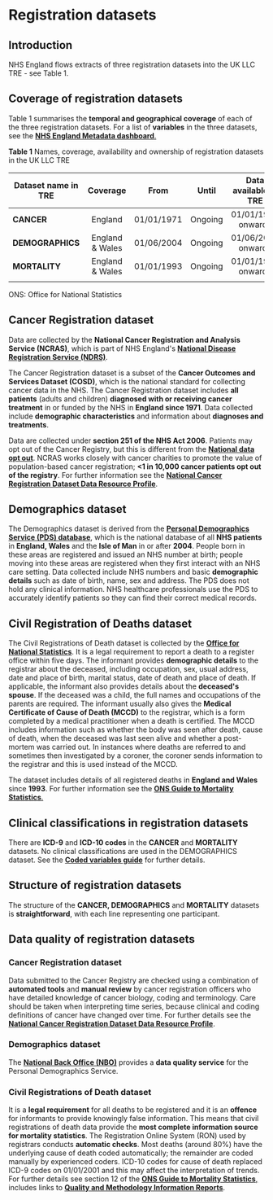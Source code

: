 # Registration datasets
## Introduction  
NHS England flows extracts of three registration datasets into the UK LLC TRE - see Table 1.


## Coverage of registration datasets
Table 1 summarises the **temporal and geographical coverage** of each of the three registration datasets. For a list of **variables** in the three datasets, see the [**NHS England Metadata dashboard**.](https://digital.nhs.uk/services/data-access-request-service-dars/dars-products-and-services/metadata-dashboard) 

**Table 1** Names, coverage, availability and ownership of registration datasets in the UK LLC TRE

| **Dataset name in TRE**|**Coverage**|**From**|**Until**|**Data available in TRE**|**Owner**|
|---|:---:|:---:|:---:|:---:|:---:|
|**CANCER**|England|01/01/1971|Ongoing|01/01/1971 onwards|NHSE|
|**DEMOGRAPHICS**|England & Wales|01/06/2004|Ongoing|01/06/2004 onwards|NHSE|
|**MORTALITY**|England & Wales|01/01/1993|Ongoing|01/01/1993 onwards|ONS|
|  |  

ONS: Office for National Statistics  


## Cancer Registration dataset
Data are collected by the **National Cancer Registration and Analysis Service (NCRAS)**, which is part of NHS England's [**National Disease Registration Service (NDRS)**](https://digital.nhs.uk/ndrs/).  

The Cancer Registration dataset is a subset of the **Cancer Outcomes and Services Dataset (COSD)**, which is the national standard for collecting cancer data in the NHS. The Cancer Registration dataset includes **all patients** (adults and children) **diagnosed with or receiving cancer treatment** in or funded by the NHS in **England since 1971**. Data collected include **demographic characteristics** and information about **diagnoses and treatments**.  

Data are collected under **section 251 of the NHS Act 2006**. Patients may opt out of the Cancer Registry, but this is different from the [**National data opt out**](https://digital.nhs.uk/services/national-data-opt-out). NCRAS works closely with cancer charities to promote the value of population-based cancer registration; **<1 in 10,000 cancer patients opt out of the registry**. For further information see the [**National Cancer Registration Dataset Data Resource Profile**](https://www.ncbi.nlm.nih.gov/pmc/articles/PMC7124503/pdf/dyz076.pdf). 

## Demographics dataset  
The Demographics dataset is derived from the [**Personal Demographics Service (PDS) database**](https://digital.nhs.uk/services/personal-demographics-service), which is the national database of all **NHS patients** in **England, Wales** and the **Isle of Man** in or after **2004**. People born in these areas are registered and issued an NHS number at birth; people moving into these areas are registered when they first interact with an NHS care setting. Data collected include NHS numbers and basic **demographic details** such as date of birth, name, sex and address. The PDS does not hold any clinical information. NHS healthcare professionals use the PDS to accurately identify patients so they can find their correct medical records.

## Civil Registration of Deaths dataset
The Civil Registrations of Death dataset is collected by the [**Office for National Statistics**](https://www.ons.gov.uk/peoplepopulationandcommunity/birthsdeathsandmarriages/deaths). 
It is a legal requirement to report a death to a register office within five days. The informant provides **demographic details** to the registrar about the deceased, including occupation, sex, usual address, date and place of birth, marital status, date of death and place of death. If applicable, the informant also provides details about the **deceased's spouse**. If the deceased was a child, the full names and occupations of the parents are required. The informant usually also gives the **Medical Certificate of Cause of Death (MCCD)** to the registrar, which is a form completed by a medical practitioner when a death is certified. The MCCD includes information such as whether the body was seen after death, cause of death, when the deceased was last seen alive and whether a post-mortem was carried out. In instances where deaths are referred to and sometimes then investigated by a coroner, the coroner sends information to the registrar and this is used instead of the MCCD.  

The dataset includes details of all registered deaths in **England and Wales** since **1993**. For further information see the [**ONS Guide to Mortality Statistics**.](https://www.ons.gov.uk/peoplepopulationandcommunity/birthsdeathsandmarriages/deaths/methodologies/userguidetomortalitystatisticsjuly2017#information-collected-at-death-registration)

 
## Clinical classifications in registration datasets
There are **ICD-9** and **ICD-10 codes** in the **CANCER** and **MORTALITY** datasets. No clinical classifications are used in the DEMOGRAPHICS dataset. See the [**Coded variables guide**](../NHS_England/Coding/coding_intro.md) for further details.

## Structure of registration datasets
The structure of the **CANCER, DEMOGRAPHICS** and **MORTALITY** datasets is **straightforward**, with each line representing one participant. 

## Data quality of registration datasets
### Cancer Registration dataset
Data submitted to the Cancer Registry are checked using a combination of **automated tools** and **manual review** by cancer registration officers who have detailed knowledge of cancer biology, coding and terminology. Care should be taken when interpreting time series, because clinical and coding definitions of cancer have changed over time. For further details see the [**National Cancer Registration Dataset Data Resource Profile**](https://www.ncbi.nlm.nih.gov/pmc/articles/PMC7124503/pdf/dyz076.pdf). 

### Demographics dataset
The [**National Back Office (NBO)**](https://digital.nhs.uk/services/national-back-office-for-the-personal-demographics-service) provides a **data quality service** for the Personal Demographics Service. 


### Civil Registrations of Death dataset
It is a **legal requirement** for all deaths to be registered and it is an **offence** for informants to provide knowingly false information. This means that civil registrations of death data provide the **most complete information source for mortality statistics**. The Registration Online System (RON) used by registrars conducts **automatic checks**. Most deaths (around 80%) have the underlying cause of death coded automatically; the remainder are coded manually by experienced coders. ICD-10 codes for cause of death replaced ICD-9 codes on 01/01/2001 and this may affect the interpretation of trends. For further details see section 12 of the [**ONS Guide to Mortality Statistics**,](https://www.ons.gov.uk/peoplepopulationandcommunity/birthsdeathsandmarriages/deaths/methodologies/userguidetomortalitystatisticsjuly2017#information-collected-at-death-registration) includes links to [**Quality and Methodology Information Reports**](https://www.ons.gov.uk/peoplepopulationandcommunity/birthsdeathsandmarriages/deaths/methodologies/mortalitystatisticsinenglandandwalesqmi).




